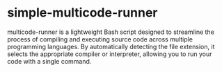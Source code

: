 # simple-multicode-runner
multicode-runner is a lightweight Bash script designed to streamline the process of compiling and executing source code across multiple programming languages. By automatically detecting the file extension, it selects the appropriate compiler or interpreter, allowing you to run your code with a single command.
